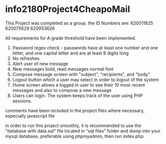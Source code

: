 # info2180Project4CheapoMail

This Project was completed as a group.
the ID Numbers are:
620011825
620075629
620053626

All requirements for A grade threshold have been implemented.
1. Password regex check - passwords have at least one number and one letter, and one capital letter and are at least 8 digits long
2. No refreshes
3. Alert user of new message
4. New messages bold, read messages normal font
5. Compose message screen with "subject", "recipients", and "body".
6. Logout button which a user may select in order to logout of the system
7. Home screen allows a logged in user to see their 10 most recent messages and also to compose a new message
8. Users can login. The system keeps track of the user using PHP sessions.

comments have been included in the project files where necessary, especially javascript file

in order to run this project smoothly, it is recommended to use the "database with data.sql" file located in "sql files" folder 
and dump into your mysql database, preferable using phpmyadmin, then run index.php.
